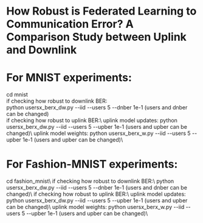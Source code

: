 # How Robust is Federated Learning to Communication Error? A Comparison Study between Uplink and Downlink
# For MNIST experiments:
cd mnist  
if checking how robust to downlink BER:  
    python usersx_berx_dw.py --iid --users 5 --dnber 1e-1 (users and dnber can be changed)  
if checking how robust to uplink BER:\\
    uplink model updates: python usersx_berx_dw.py --iid --users 5 --upber 1e-1 (users and upber can be changed)\\
    uplink model weights: python usersx_berx_w.py --iid --users 5 --upber 1e-1 (users and upber can be changed)\\
# For Fashion-MNIST experiments:
cd fashion_mnist\\
if checking how robust to downlink BER:\\
    python usersx_berx_dw.py --iid --users 5 --dnber 1e-1 (users and dnber can be changed)\\
if checking how robust to uplink BER:\\
    uplink model updates: python usersx_berx_dw.py --iid --users 5 --upber 1e-1 (users and upber can be changed)\\
    uplink model weights: python usersx_berx_w.py --iid --users 5 --upber 1e-1 (users and upber can be changed)\\
